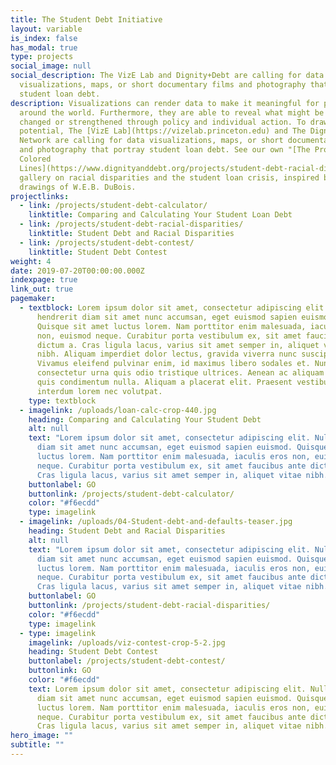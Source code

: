 ```yaml
---
title: The Student Debt Initiative
layout: variable
is_index: false
has_modal: true
type: projects
social_image: null
social_description: The VizE Lab and Dignity+Debt are calling for data
  visualizations, maps, or short documentary films and photography that portray
  student loan debt.
description: Visualizations can render data to make it meaningful for people
  around the world. Furthermore, they are able to reveal what might be either
  changed or strengthened through policy and individual action. To draw on this
  potential, The [VizE Lab](https://vizelab.princeton.edu) and The Dignity+Debt
  Network are calling for data visualizations, maps, or short documentary films
  and photography that portray student loan debt. See our own "[The Problem of
  Colored
  Lines](https://www.dignityanddebt.org/projects/student-debt-racial-disparities/)"
  gallery on racial disparities and the student loan crisis, inspired by the
  drawings of W.E.B. DuBois.
projectlinks:
  - link: /projects/student-debt-calculator/
    linktitle: Comparing and Calculating Your Student Loan Debt
  - link: /projects/student-debt-racial-disparities/
    linktitle: Student Debt and Racial Disparities
  - link: /projects/student-debt-contest/
    linktitle: Student Debt Contest
weight: 4
date: 2019-07-20T00:00:00.000Z
indexpage: true
link_out: true
pagemaker:
  - textblock: Lorem ipsum dolor sit amet, consectetur adipiscing elit. Nullam
      hendrerit diam sit amet nunc accumsan, eget euismod sapien euismod.
      Quisque sit amet luctus lorem. Nam porttitor enim malesuada, iaculis eros
      non, euismod neque. Curabitur porta vestibulum ex, sit amet faucibus ante
      dictum a. Cras ligula lacus, varius sit amet semper in, aliquet vitae
      nibh. Aliquam imperdiet dolor lectus, gravida viverra nunc suscipit nec.
      Vivamus eleifend pulvinar enim, id maximus libero sodales et. Nunc
      consectetur urna quis odio tristique ultrices. Aenean ac aliquam neque,
      quis condimentum nulla. Aliquam a placerat elit. Praesent vestibulum
      interdum lorem nec volutpat.
    type: textblock
  - imagelink: /uploads/loan-calc-crop-440.jpg
    heading: Comparing and Calculating Your Student Debt
    alt: null
    text: "Lorem ipsum dolor sit amet, consectetur adipiscing elit. Nullam hendrerit
      diam sit amet nunc accumsan, eget euismod sapien euismod. Quisque sit amet
      luctus lorem. Nam porttitor enim malesuada, iaculis eros non, euismod
      neque. Curabitur porta vestibulum ex, sit amet faucibus ante dictum a.
      Cras ligula lacus, varius sit amet semper in, aliquet vitae nibh. "
    buttonlabel: GO
    buttonlink: /projects/student-debt-calculator/
    color: "#f6ecdd"
    type: imagelink
  - imagelink: /uploads/04-Student-debt-and-defaults-teaser.jpg
    heading: Student Debt and Racial Disparities
    alt: null
    text: "Lorem ipsum dolor sit amet, consectetur adipiscing elit. Nullam hendrerit
      diam sit amet nunc accumsan, eget euismod sapien euismod. Quisque sit amet
      luctus lorem. Nam porttitor enim malesuada, iaculis eros non, euismod
      neque. Curabitur porta vestibulum ex, sit amet faucibus ante dictum a.
      Cras ligula lacus, varius sit amet semper in, aliquet vitae nibh. "
    buttonlabel: GO
    buttonlink: /projects/student-debt-racial-disparities/
    color: "#f6ecdd"
    type: imagelink
  - type: imagelink
    imagelink: /uploads/viz-contest-crop-5-2.jpg
    heading: Student Debt Contest
    buttonlabel: /projects/student-debt-contest/
    buttonlink: GO
    color: "#f6ecdd"
    text: Lorem ipsum dolor sit amet, consectetur adipiscing elit. Nullam hendrerit
      diam sit amet nunc accumsan, eget euismod sapien euismod. Quisque sit amet
      luctus lorem. Nam porttitor enim malesuada, iaculis eros non, euismod
      neque. Curabitur porta vestibulum ex, sit amet faucibus ante dictum a.
      Cras ligula lacus, varius sit amet semper in, aliquet vitae nibh.
hero_image: ""
subtitle: ""
---
```


